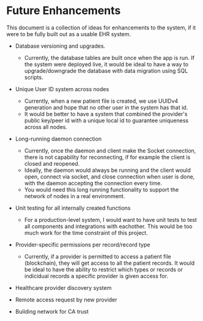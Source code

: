 # Future Enhancements
This document is a collection of ideas for enhancements to the system, if it were to be fully built out as a usable EHR system.

- Database versioning and upgrades.
  - Currently, the database tables are built once when the app is run. If the system were deployed live, it would be ideal to have a way to upgrade/downgrade the database with data migration using SQL scripts.

- Unique User ID system across nodes
  - Currently, when a new patient file is created, we use UUIDv4 generation and hope that no other user in the system has that id. 
  - It would be better to have a system that combined the provider's public key/peer id with a unique local id to guarantee uniqueness across all nodes.

- Long-running daemon connection
  - Currently, once the daemon and client make the Socket connection, there is not capability for reconnecting, if for example the client is closed and reopened.
  - Ideally, the daemon would always be running and the client would open, connect via socket, and close connection when user is done, with the daemon accepting the connection every time.
  - You would need this long running functionality to support the network of nodes in a real environment.

- Unit testing for all internally created functions
  - For a production-level system, I would want to have unit tests to test all components and integrations with eachother. This would be too much work for the time constraint of this project.

- Provider-specific permissions per record/record type
  - Currently, if a provider is permitted to access a patient file (blockchain), they will get access to all the patient records.  It would be ideal to have the ability to restrict which types or records or indicidual records a specific provider is given access for.

- Healthcare provider discovery system

- Remote access request by new provider

- Building network for CA trust